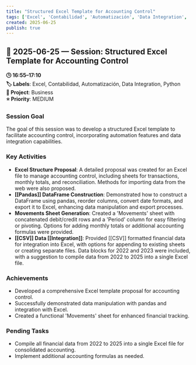 ```yaml
---
title: "Structured Excel Template for Accounting Control"
tags: ['Excel', 'Contabilidad', 'Automatización', 'Data Integration', 'Python']
created: 2025-06-25
publish: true
---
```


## 📅 2025-06-25 — Session: Structured Excel Template for Accounting Control

**🕒 16:55–17:10**  
**🏷️ Labels**: Excel, Contabilidad, Automatización, Data Integration, Python  
**📂 Project**: Business  
**⭐ Priority**: MEDIUM  


### Session Goal
The goal of this session was to develop a structured Excel template to facilitate accounting control, incorporating automation features and data integration capabilities.

### Key Activities
- **Excel Structure Proposal**: A detailed proposal was created for an Excel file to manage accounting control, including sheets for transactions, monthly totals, and reconciliation. Methods for importing data from the web were also proposed.
- **[[Pandas]] DataFrame Construction**: Demonstrated how to construct a DataFrame using pandas, reorder columns, convert date formats, and export it to Excel, enhancing data manipulation and export processes.
- **Movements Sheet Generation**: Created a 'Movements' sheet with concatenated debit/credit rows and a 'Period' column for easy filtering or pivoting. Options for adding monthly totals or additional accounting formulas were provided.
- **[[CSV]] Data [[Integration]]**: Provided [[CSV]] formatted financial data for integration into Excel, with options for appending to existing sheets or creating separate files. Data blocks for 2022 and 2023 were included, with a suggestion to compile data from 2022 to 2025 into a single Excel file.

### Achievements
- Developed a comprehensive Excel template proposal for accounting control.
- Successfully demonstrated data manipulation with pandas and integration with Excel.
- Created a functional 'Movements' sheet for enhanced financial tracking.

### Pending Tasks
- Compile all financial data from 2022 to 2025 into a single Excel file for consolidated accounting.
- Implement additional accounting formulas as needed.
